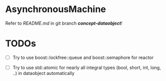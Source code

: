 # AsynchronousMachine

Refer to *README.md* in git branch ***concept-dataobject***!

# TODOs

* [ ] Try to use boost::lockfree::queue and boost::semaphore for reactor
* [ ] Try to use std::atomic for nearly all integral types (bool, short, int, long, ..) in dataobject automatically



